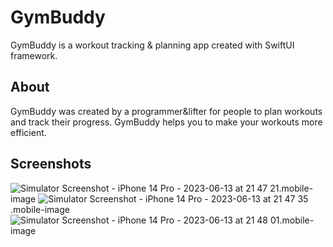 # GymBuddy
GymBuddy is a workout tracking & planning app created with SwiftUI framework.

## About
GymBuddy was created by a programmer&lifter for people to plan workouts and track their progress. GymBuddy helps you to make your workouts more efficient.


## Screenshots
![Simulator Screenshot - iPhone 14 Pro - 2023-06-13 at 21 47 21](https://github.com/bariscansertkaya/GymBuddy/assets/96691061/73ce2ea8-c854-42b0-8004-259bf163b307).mobile-image
![Simulator Screenshot - iPhone 14 Pro - 2023-06-13 at 21 47 35](https://github.com/bariscansertkaya/GymBuddy/assets/96691061/2bfc204d-f723-4c92-b773-99b2ae087584).mobile-image
![Simulator Screenshot - iPhone 14 Pro - 2023-06-13 at 21 48 01](https://github.com/bariscansertkaya/GymBuddy/assets/96691061/84e6c066-b8cc-42ad-ac53-dae4e5a61a2a).mobile-image
